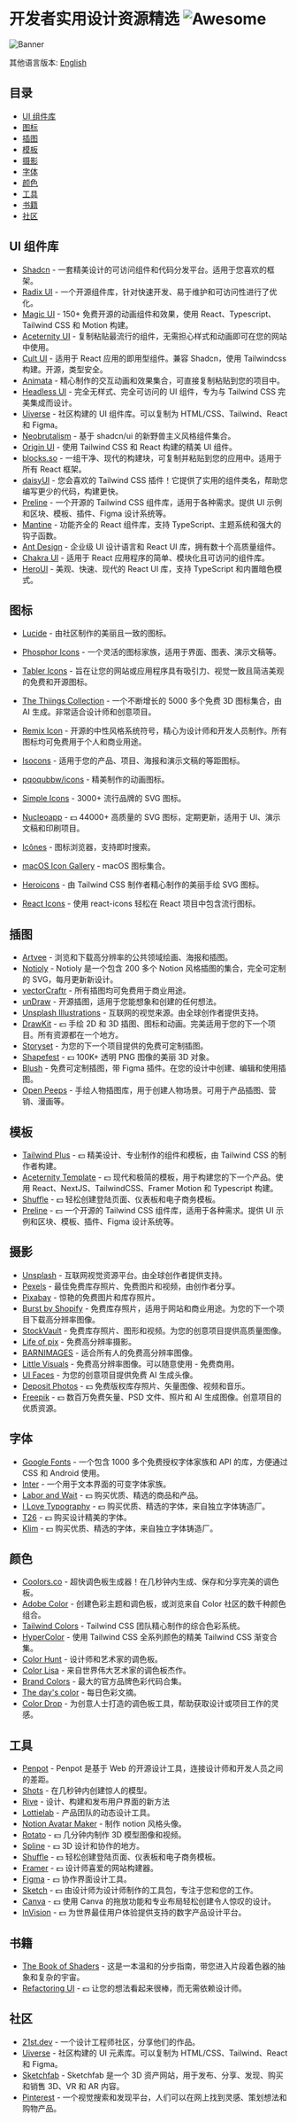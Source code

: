 # 开发者实用设计资源精选 ![Awesome](https://awesome.re/badge.svg)

![Banner](banner.svg)

其他语言版本: [English](README.md)

## 目录

- [UI 组件库](#ui-组件库)
- [图标](#图标)
- [插图](#插图)
- [模板](#模板)
- [摄影](#摄影)
- [字体](#字体)
- [颜色](#颜色)
- [工具](#工具)
- [书籍](#书籍)
- [社区](#社区)

## UI 组件库

- [Shadcn](https://ui.shadcn.com) - 一套精美设计的可访问组件和代码分发平台。适用于您喜欢的框架。
- [Radix UI](https://www.radix-ui.com/) - 一个开源组件库，针对快速开发、易于维护和可访问性进行了优化。
- [Magic UI](https://magicui.design) - 150+ 免费开源的动画组件和效果，使用 React、Typescript、Tailwind CSS 和 Motion 构建。
- [Aceternity UI](https://ui.aceternity.com) - 复制粘贴最流行的组件，无需担心样式和动画即可在您的网站中使用。
- [Cult UI](https://www.cult-ui.com) - 适用于 React 应用的即用型组件。兼容 Shadcn，使用 Tailwindcss 构建。开源，类型安全。
- [Animata](https://animata.design) - 精心制作的交互动画和效果集合，可直接复制粘贴到您的项目中。
- [Headless UI](https://headlessui.com) - 完全无样式、完全可访问的 UI 组件，专为与 Tailwind CSS 完美集成而设计。
- [Uiverse](https://uiverse.io) - 社区构建的 UI 组件库。可以复制为 HTML/CSS、Tailwind、React 和 Figma。
- [Neobrutalism](https://www.neobrutalism.dev) - 基于 shadcn/ui 的新野兽主义风格组件集合。
- [Origin UI](https://originui.com) - 使用 Tailwind CSS 和 React 构建的精美 UI 组件。
- [blocks.so](https://blocks.so) - 一组干净、现代的构建块，可复制并粘贴到您的应用中。适用于所有 React 框架。
- [daisyUI](https://daisyui.com) - 您会喜欢的 Tailwind CSS 插件！它提供了实用的组件类名，帮助您编写更少的代码，构建更快。
- [Preline](https://preline.co) - 一个开源的 Tailwind CSS 组件库，适用于各种需求。提供 UI 示例和区块、模板、插件、Figma 设计系统等。
- [Mantine](https://mantine.dev) - 功能齐全的 React 组件库，支持 TypeScript、主题系统和强大的钩子函数。
- [Ant Design](https://ant.design) - 企业级 UI 设计语言和 React UI 库，拥有数十个高质量组件。
- [Chakra UI](https://chakra-ui.com) - 适用于 React 应用程序的简单、模块化且可访问的组件库。
- [HeroUI](https://www.heroui.com) - 美观、快速、现代的 React UI 库，支持 TypeScript 和内置暗色模式。

## 图标

- [Lucide](https://lucide.dev/) - 由社区制作的美丽且一致的图标。
- [Phosphor Icons](https://phosphoricons.com) - 一个灵活的图标家族，适用于界面、图表、演示文稿等。
- [Tabler Icons](https://tabler.io/icons) - 旨在让您的网站或应用程序具有吸引力、视觉一致且简洁美观的免费和开源图标。
- [The Thiings Collection](https://www.thiings.co) - 一个不断增长的 5000 多个免费 3D 图标集合，由 AI 生成。非常适合设计师和创意项目。
- [Remix Icon](https://remixicon.com) - 开源的中性风格系统符号，精心为设计师和开发人员制作。所有图标均可免费用于个人和商业用途。
- [Isocons](https://www.isocons.app) - 适用于您的产品、项目、海报和演示文稿的等距图标。
- [pqoqubbw/icons](https://icons.pqoqubbw.dev) - 精美制作的动画图标。
- [Simple Icons](https://simpleicons.org) - 3000+ 流行品牌的 SVG 图标。
- [Nucleoapp](https://nucleoapp.com) - 💵 44000+ 高质量的 SVG 图标，定期更新，适用于 UI、演示文稿和印刷项目。
- [Icônes](https://icones.js.org) - 图标浏览器，支持即时搜索。
- [macOS Icon Gallery](https://www.macosicongallery.com) - macOS 图标集合。
- [Heroicons](https://heroicons.com) - 由 Tailwind CSS 制作者精心制作的美丽手绘 SVG 图标。

- [React Icons](https://react-icons.github.io/react-icons/) - 使用 react-icons 轻松在 React 项目中包含流行图标。

## 插图

- [Artvee](https://artvee.com) - 浏览和下载高分辨率的公共领域绘画、海报和插图。
- [Notioly](https://notioly.com) - Notioly 是一个包含 200 多个 Notion 风格插图的集合，完全可定制的 SVG，每月更新新设计。
- [vectorCraftr](https://vectorcraftr.com) - 所有插图均可免费用于商业用途。
- [unDraw](https://undraw.co) - 开源插图，适用于您能想象和创建的任何想法。
- [Unsplash Illustrations](https://unsplash.com/illustrations) - 互联网的视觉来源。由全球创作者提供支持。
- [DrawKit](https://www.drawkit.com) - 💵 手绘 2D 和 3D 插图、图标和动画。完美适用于您的下一个项目。所有资源都在一个地方。
- [Storyset](https://storyset.com) - 为您的下一个项目提供的免费可定制插图。
- [Shapefest](https://shapefest.com) - 💵 100K+ 透明 PNG 图像的美丽 3D 对象。
- [Blush](https://blush.design) - 免费可定制插图，带 Figma 插件。在您的设计中创建、编辑和使用插图。
- [Open Peeps](https://www.openpeeps.com) - 手绘人物插图库，用于创建人物场景。可用于产品插图、营销、漫画等。

## 模板

- [Tailwind Plus](https://tailwindcss.com/plus) - 💵 精美设计、专业制作的组件和模板，由 Tailwind CSS 的制作者构建。
- [Aceternity Template](https://pro.aceternity.com/templates) - 💵 现代和极简的模板，用于构建您的下一个产品。使用 React、NextJS、TailwindCSS、Framer Motion 和 Typescript 构建。
- [Shuffle](https://shuffle.dev/) - 💵 轻松创建登陆页面、仪表板和电子商务模板。
- [Preline](https://preline.co) - 💵 一个开源的 Tailwind CSS 组件库，适用于各种需求。提供 UI 示例和区块、模板、插件、Figma 设计系统等。

## 摄影

- [Unsplash](https://unsplash.com) - 互联网视觉资源平台。由全球创作者提供支持。
- [Pexels](https://www.pexels.com) - 最佳免费库存照片、免费图片和视频，由创作者分享。
- [Pixabay](https://pixabay.com) - 惊艳的免费图片和库存照片。
- [Burst by Shopify](https://burst.shopify.com) - 免费库存照片，适用于网站和商业用途。为您的下一个项目下载高分辨率图像。
- [StockVault](https://www.stockvault.net) - 免费库存照片、图形和视频。为您的创意项目提供高质量图像。
- [Life of pix](https://www.lifeofpix.com) - 免费高分辨率摄影。
- [BARNIMAGES](https://barnimages.com) - 适合所有人的免费高分辨率图像。
- [Little Visuals](https://littlevisuals.co) - 免费高分辨率图像。可以随意使用 - 免费商用。
- [UI Faces](https://uifaces.co) - 为您的创意项目提供免费 AI 生成头像。
- [Deposit Photos](https://depositphotos.com) - 💵 免费版权库存照片、矢量图像、视频和音乐。
- [Freepik](https://www.freepik.com) - 💵 数百万免费矢量、PSD 文件、照片和 AI 生成图像。创意项目的优质资源。

## 字体

- [Google Fonts](https://fonts.google.com) - 一个包含 1000 多个免费授权字体家族和 API 的库，方便通过 CSS 和 Android 使用。
- [Inter](https://rsms.me/inter/) - 一个用于文本界面的可变字体家族。
- [Labor and Wait](https://www.laborandwait.xyz) - 💵 购买优质、精选的商品和产品。
- [I Love Typography](https://fonts.ilovetypography.com) - 💵 购买优质、精选的字体，来自独立字体铸造厂。
- [T26](https://www.t26.com) - 💵 购买设计精美的字体。
- [Klim](https://klim.co.nz) - 💵 购买优质、精选的字体，来自独立字体铸造厂。

## 颜色

- [Coolors.co](https://coolors.co) - 超快调色板生成器！在几秒钟内生成、保存和分享完美的调色板。
- [Adobe Color](https://color.adobe.com) - 创建色彩主题和调色板，或浏览来自 Color 社区的数千种颜色组合。
- [Tailwind Colors](https://tailwindcss.com/docs/customizing-colors) - Tailwind CSS 团队精心制作的综合色彩系统。
- [HyperColor](https://hypercolor.dev) - 使用 Tailwind CSS 全系列颜色的精美 Tailwind CSS 渐变合集。
- [Color Hunt](https://colorhunt.co) - 设计师和艺术家的调色板。
- [Color Lisa](https://colorlisa.com) - 来自世界伟大艺术家的调色板杰作。
- [Brand Colors](https://brandcolors.net) - 最大的官方品牌色彩代码合集。
- [The day's color](https://www.thedayscolor.com) - 每日色彩文摘。
- [Color Drop](https://colordrop.io) - 为创意人士打造的调色板工具，帮助获取设计或项目工作的灵感。

## 工具

- [Penpot](https://penpot.app) - Penpot 是基于 Web 的开源设计工具，连接设计师和开发人员之间的差距。
- [Shots](https://shots.so) - 在几秒钟内创建惊人的模型。
- [Rive](https://rive.app) - 设计、构建和发布用户界面的新方法
- [Lottielab](https://www.lottielab.com) - 产品团队的动态设计工具。
- [Notion Avatar Maker](https://notion-avatar.app) - 制作 notion 风格头像。
- [Rotato](https://rotato.app) - 💵 几分钟内制作 3D 模型图像和视频。
- [Spline](https://spline.design) - 💵 3D 设计和协作的地方。
- [Shuffle](https://shuffle.dev/) - 💵 轻松创建登陆页面、仪表板和电子商务模板。
- [Framer](https://www.framer.com) - 💵 设计师喜爱的网站构建器。
- [Figma](https://www.figma.com) - 💵 协作界面设计工具。
- [Sketch](https://www.sketch.com) - 💵 由设计师为设计师制作的工具包，专注于您和您的工作。
- [Canva](https://www.canva.com) - 💵 使用 Canva 的拖放功能和专业布局轻松创建令人惊叹的设计。
- [InVision](https://www.invisionapp.com) - 💵 为世界最佳用户体验提供支持的数字产品设计平台。

## 书籍

- [The Book of Shaders](https://thebookofshaders.com) - 这是一本温和的分步指南，带您进入片段着色器的抽象和复杂的宇宙。
- [Refactoring UI](https://www.refactoringui.com) - 💵 让您的想法看起来很棒，而无需依赖设计师。

## 社区

- [21st.dev](https://21st.dev) - 一个设计工程师社区，分享他们的作品。
- [Uiverse](https://uiverse.io) - 社区构建的 UI 元素库。可以复制为 HTML/CSS、Tailwind、React 和 Figma。
- [Sketchfab](https://sketchfab.com) - Sketchfab 是一个 3D 资产网站，用于发布、分享、发现、购买和销售 3D、VR 和 AR 内容。
- [Pinterest](https://pinterest.com) - 一个视觉搜索和发现平台，人们可以在网上找到灵感、策划想法和购物产品。
